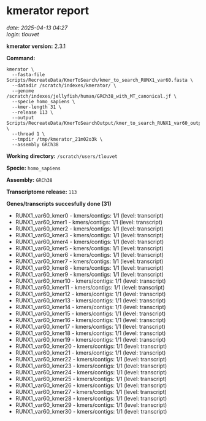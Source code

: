 # kmerator report
*date: 2025-04-13 04:27*  
*login: tlouvet*

**kmerator version:** 2.3.1

**Command:**

```
kmerator \
  --fasta-file Scripts/RecreateData/KmerToSearch/kmer_to_search_RUNX1_var60.fasta \
  --datadir /scratch/indexes/kmerator/ \
  --genome /scratch/indexes/jellyfish/human/GRCh38_with_MT_canonical.jf \
  --specie homo_sapiens \
  --kmer-length 31 \
  --release 113 \
  --output Scripts/RecreateData/KmerToSearchOutput/kmer_to_search_RUNX1_var60_output \
  --thread 1 \
  --tmpdir /tmp/kmerator_21m02o3k \
  --assembly GRCh38
```

**Working directory:** `/scratch/users/tlouvet`

**Specie:** `homo_sapiens`

**Assembly:** `GRCh38`

**Transcriptome release:** `113`

**Genes/transcripts succesfully done (31)**

- RUNX1_var60_kmer0 - kmers/contigs: 1/1 (level: transcript)
- RUNX1_var60_kmer1 - kmers/contigs: 1/1 (level: transcript)
- RUNX1_var60_kmer2 - kmers/contigs: 1/1 (level: transcript)
- RUNX1_var60_kmer3 - kmers/contigs: 1/1 (level: transcript)
- RUNX1_var60_kmer4 - kmers/contigs: 1/1 (level: transcript)
- RUNX1_var60_kmer5 - kmers/contigs: 1/1 (level: transcript)
- RUNX1_var60_kmer6 - kmers/contigs: 1/1 (level: transcript)
- RUNX1_var60_kmer7 - kmers/contigs: 1/1 (level: transcript)
- RUNX1_var60_kmer8 - kmers/contigs: 1/1 (level: transcript)
- RUNX1_var60_kmer9 - kmers/contigs: 1/1 (level: transcript)
- RUNX1_var60_kmer10 - kmers/contigs: 1/1 (level: transcript)
- RUNX1_var60_kmer11 - kmers/contigs: 1/1 (level: transcript)
- RUNX1_var60_kmer12 - kmers/contigs: 1/1 (level: transcript)
- RUNX1_var60_kmer13 - kmers/contigs: 1/1 (level: transcript)
- RUNX1_var60_kmer14 - kmers/contigs: 1/1 (level: transcript)
- RUNX1_var60_kmer15 - kmers/contigs: 1/1 (level: transcript)
- RUNX1_var60_kmer16 - kmers/contigs: 1/1 (level: transcript)
- RUNX1_var60_kmer17 - kmers/contigs: 1/1 (level: transcript)
- RUNX1_var60_kmer18 - kmers/contigs: 1/1 (level: transcript)
- RUNX1_var60_kmer19 - kmers/contigs: 1/1 (level: transcript)
- RUNX1_var60_kmer20 - kmers/contigs: 1/1 (level: transcript)
- RUNX1_var60_kmer21 - kmers/contigs: 1/1 (level: transcript)
- RUNX1_var60_kmer22 - kmers/contigs: 1/1 (level: transcript)
- RUNX1_var60_kmer23 - kmers/contigs: 1/1 (level: transcript)
- RUNX1_var60_kmer24 - kmers/contigs: 1/1 (level: transcript)
- RUNX1_var60_kmer25 - kmers/contigs: 1/1 (level: transcript)
- RUNX1_var60_kmer26 - kmers/contigs: 1/1 (level: transcript)
- RUNX1_var60_kmer27 - kmers/contigs: 1/1 (level: transcript)
- RUNX1_var60_kmer28 - kmers/contigs: 1/1 (level: transcript)
- RUNX1_var60_kmer29 - kmers/contigs: 1/1 (level: transcript)
- RUNX1_var60_kmer30 - kmers/contigs: 1/1 (level: transcript)
